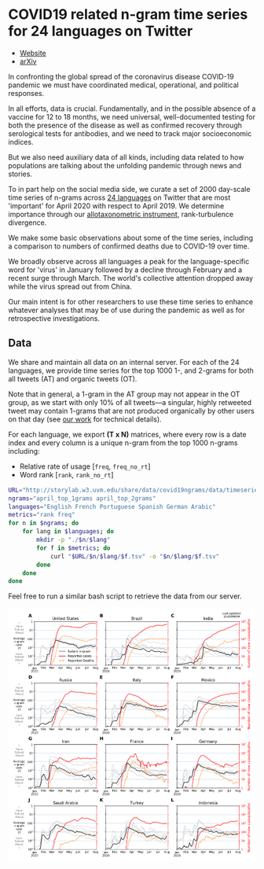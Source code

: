 # COVID19 related n-gram time series for 24 languages on Twitter

- [Website](http://compstorylab.org/covid19ngrams/) 
- [arXiv](https://arxiv.org/abs/2003.12614)

In confronting the global spread of the coronavirus disease COVID-19 pandemic 
we must have coordinated medical, operational, and political responses.

In all efforts, data is crucial. 
Fundamentally, and in the possible absence of a vaccine for 12 to 18 months, 
we need universal, well-documented testing for both the presence of the disease 
as well as confirmed recovery through serological tests for antibodies, 
and we need to track major socioeconomic indices.

But we also need auxiliary data of all kinds, 
including data related to how populations are talking about 
the unfolding pandemic through news and stories.

To in part help on the social media side, we curate a set of 2000 day-scale 
time series of n-grams across [24 languages](languages.csv) 
on Twitter that are most 'important' 
for April 2020 with respect to April 2019. 
We determine importance through our 
[allotaxonometric instrument](https://arxiv.org/abs/2002.09770), 
rank-turbulence divergence.

We make some basic observations about some of the time series, 
including a comparison to numbers of confirmed deaths due to COVID-19 over time.

We broadly observe across all languages a peak for the language-specific word for 'virus' 
in January followed by a decline through February and a recent surge through March. 
The world's collective attention dropped away while the virus spread out from China.

Our main intent is for other researchers to use these time series 
to enhance whatever analyses that may be of use during the pandemic 
as well as for retrospective investigations.

## Data 

We share and maintain all data on an internal server. 
For each of the 24 languages, 
we provide time series for the top 1000 1-, and 2-grams for both all tweets (AT)
and organic tweets (OT). 
 
Note that in general, a 1-gram in the AT group may not appear in the OT group, 
as we start with only 10% of all tweets—a singular, highly retweeted tweet may contain 1-grams 
that are not produced organically by other users on that day 
(see [our work](https://arxiv.org/abs/2007.12988) for technical details).

For each language, 
we export **(T x N)** matrices,
where every row is a date index and every column is a unique n-gram
from the top 1000 n-grams including:

- Relative rate of usage [`freq`, `freq_no_rt`]
- Word rank [`rank`, `rank_no_rt`]

```bash
URL="http://storylab.w3.uvm.edu/share/data/covid19ngrams/data/timeseries"
ngrams="april_top_1grams april_top_2grams"
languages="English French Portuguese Spanish German Arabic"
metrics="rank freq"
for n in $ngrams; do
    for lang in $languages; do
        mkdir -p "./$n/$lang"
        for f in $metrics; do
            curl "$URL/$n/$lang/$f.tsv" -o "$n/$lang/$f.tsv"
        done
    done
done
```
Feel free to run a similar bash script to retrieve the data from our server.

![coronagrams_cases](plots/coronagrams_cases.png)
